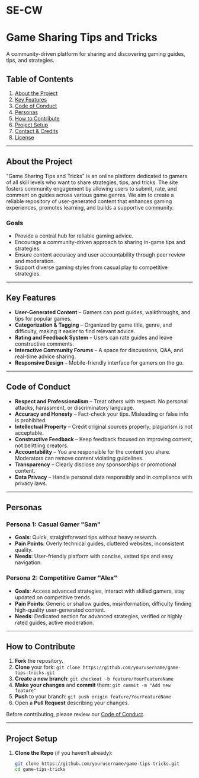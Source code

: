 # SE-CW
# Game Sharing Tips and Tricks

A community-driven platform for sharing and discovering gaming guides, tips, and strategies.

## Table of Contents
1. [About the Project](#about-the-project)
2. [Key Features](#key-features)
3. [Code of Conduct](#code-of-conduct)
4. [Personas](#personas)
5. [How to Contribute](#how-to-contribute)
6. [Project Setup](#project-setup)
7. [Contact & Credits](#contact--credits)
8. [License](#license)

---

## About the Project
"Game Sharing Tips and Tricks" is an online platform dedicated to gamers of all skill levels who want to share strategies, tips, and tricks. The site fosters community engagement by allowing users to submit, rate, and comment on guides across various game genres. We aim to create a reliable repository of user-generated content that enhances gaming experiences, promotes learning, and builds a supportive community.

### Goals
- Provide a central hub for reliable gaming advice.
- Encourage a community-driven approach to sharing in-game tips and strategies.
- Ensure content accuracy and user accountability through peer review and moderation.
- Support diverse gaming styles from casual play to competitive strategies.

---

## Key Features
- **User-Generated Content** – Gamers can post guides, walkthroughs, and tips for popular games.
- **Categorization & Tagging** – Organized by game title, genre, and difficulty, making it easier to find relevant advice.
- **Rating and Feedback System** – Users can rate guides and leave constructive comments.
- **Interactive Community Forums** – A space for discussions, Q&A, and real-time advice sharing.
- **Responsive Design** – Mobile-friendly interface for gamers on the go.

---

## Code of Conduct
- **Respect and Professionalism** – Treat others with respect. No personal attacks, harassment, or discriminatory language.
- **Accuracy and Honesty** – Fact-check your tips. Misleading or false info is prohibited.
- **Intellectual Property** – Credit original sources properly; plagiarism is not acceptable.
- **Constructive Feedback** – Keep feedback focused on improving content, not belittling creators.
- **Accountability** – You are responsible for the content you share. Moderators can remove content violating guidelines.
- **Transparency** – Clearly disclose any sponsorships or promotional content.
- **Data Privacy** – Handle personal data responsibly and in compliance with privacy laws.

---

## Personas
### Persona 1: Casual Gamer "Sam"
- **Goals**: Quick, straightforward tips without heavy research.
- **Pain Points**: Overly technical guides, cluttered websites, inconsistent quality.
- **Needs**: User-friendly platform with concise, vetted tips and easy navigation.

### Persona 2: Competitive Gamer "Alex"
- **Goals**: Access advanced strategies, interact with skilled gamers, stay updated on competitive trends.
- **Pain Points**: Generic or shallow guides, misinformation, difficulty finding high-quality user-generated content.
- **Needs**: Dedicated section for advanced strategies, verified or highly rated guides, active moderation.

---

## How to Contribute
1. **Fork** the repository.
2. **Clone** your fork: `git clone https://github.com/yourusername/game-tips-tricks.git`
3. **Create a new branch**: `git checkout -b feature/YourFeatureName`
4. **Make your changes** and **commit** them: `git commit -m "Add new feature"`
5. **Push** to your branch: `git push origin feature/YourFeatureName`
6. Open a **Pull Request** describing your changes.

Before contributing, please review our [Code of Conduct](#code-of-conduct).

---

## Project Setup
1. **Clone the Repo** (if you haven’t already):
   ```bash
   git clone https://github.com/yourusername/game-tips-tricks.git
   cd game-tips-tricks
